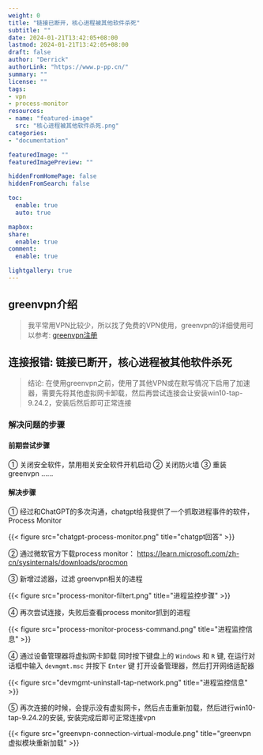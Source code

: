 ```yaml
---
weight: 0
title: "链接已断开，核心进程被其他软件杀死"
subtitle: ""
date: 2024-01-21T13:42:05+08:00
lastmod: 2024-01-21T13:42:05+08:00
draft: false
author: "Derrick"
authorLink: "https://www.p-pp.cn/"
summary: ""
license: ""
tags: 
- vpn
- process-monitor
resources:
- name: "featured-image"
  src: "核心进程被其他软件杀死.png"
categories: 
- "documentation"

featuredImage: ""
featuredImagePreview: ""

hiddenFromHomePage: false
hiddenFromSearch: false

toc:
  enable: true
  auto: true

mapbox:
share:
  enable: true
comment:
  enable: true

lightgallery: true
---
```


## greenvpn介绍

> 我平常用VPN比较少，所以找了免费的VPN使用，greenvpn的详细使用可以参考: [greenvpn注册](../greenvpn-register#greenvpn-register)

## 连接报错: 链接已断开，核心进程被其他软件杀死

> 结论: 在使用greenvpn之前，使用了其他VPN或在默写情况下启用了加速器，需要先将其他虚拟网卡卸载，然后再尝试连接会让安装win10-tap-9.24.2，安装后然后即可正常连接

### 解决问题的步骤

#### 前期尝试步骤

① 关闭安全软件，禁用相关安全软件开机启动
② 关闭防火墙
③ 重装greenvpn
……

#### 解决步骤

① 经过和ChatGPT的多次沟通，chatgpt给我提供了一个抓取进程事件的软件， Process Monitor
<!-- ![Alt text](chatgpt-process-monitor.png) -->

{{< figure src="chatgpt-process-monitor.png" title="chatgpt回答" >}}

② 通过微软官方下载process monitor： https://learn.microsoft.com/zh-cn/sysinternals/downloads/procmon

③ 新增过滤器，过滤 greenvpn相关的进程
<!-- ![Alt text](process-monitor-filtert.png) -->

{{< figure src="process-monitor-filtert.png" title="进程监控步骤" >}}

④ 再次尝试连接，失败后查看process monitor抓到的进程
<!-- ![Alt text](process-monitor-process-command.png) -->

{{< figure src="process-monitor-process-command.png" title="进程监控信息" >}}

④ 通过设备管理器将虚拟网卡卸载
同时按下键盘上的 `Windows` 和 `R` 键, 在运行对话框中输入 `devmgmt.msc` 并按下 `Enter` 键 打开设备管理器，然后打开网络适配器
<!-- ![Alt text](devmgmt-uninstall-tap-network.png) -->

{{< figure src="devmgmt-uninstall-tap-network.png" title="进程监控信息" >}}

⑤ 再次连接的时候，会提示没有虚拟网卡，然后点击重新加载，然后进行win10-tap-9.24.2的安装, 安装完成后即可正常连接vpn
<!-- ![Alt text](greenvpn-connection-virtual-module.png) -->

{{< figure src="greenvpn-connection-virtual-module.png" title="greenvpn虚拟模块重新加载" >}}
